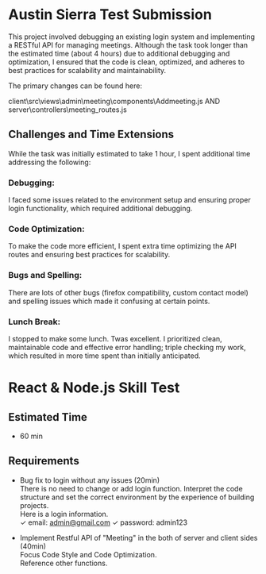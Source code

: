 # Austin Sierra Test Submission
This project involved debugging an existing login system and implementing a RESTful API for managing meetings. Although the task took longer than the estimated time (about 4 hours) due to additional debugging and optimization, I ensured that the code is clean, optimized, and adheres to best practices for scalability and maintainability.

The primary changes can be found here:

client\src\views\admin\meeting\components\Addmeeting.js
AND
server\controllers\meeting\_routes.js

## Challenges and Time Extensions
While the task was initially estimated to take 1 hour, I spent additional time addressing the following:
### Debugging: 
I faced some issues related to the environment setup and ensuring proper login functionality, which required additional debugging.
### Code Optimization: 
To make the code more efficient, I spent extra time optimizing the API routes and ensuring best practices for scalability.
### Bugs and Spelling: 
There are lots of other bugs (firefox compatibility, custom contact model) and spelling issues which made it confusing at certain points.
### Lunch Break: 
I stopped to make some lunch. Twas excellent.
I prioritized clean, maintainable code and effective error handling; triple checking my work, which resulted in more time spent than initially anticipated. 

# React & Node.js Skill Test

## Estimated Time

- 60 min

## Requirements

- Bug fix to login without any issues (20min) <br/>
  There is no need to change or add login function.
  Interpret the code structure and set the correct environment by the experience of building projects. <br/>
  Here is a login information. <br/>
  ✓ email: admin@gmail.com  ✓ password: admin123

- Implement Restful API of "Meeting" in the both of server and client sides (40min)<br/>
  Focus Code Style and Code Optimization. <br/>
  Reference other functions.
